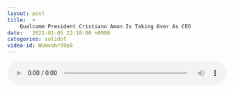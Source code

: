 ```yaml
---
layout: post
title:  >
    Qualcomm President Cristiano Amon Is Taking Over As CEO
date:   2021-01-05 22:10:00 +0000
categories: solidot
video-id: WUmvahr99p0
---
```


<audio src="/assets/2e7b672069bbe54d38ba937364b2ee2c.mp3" style="width: 100%;" controls></audio>

